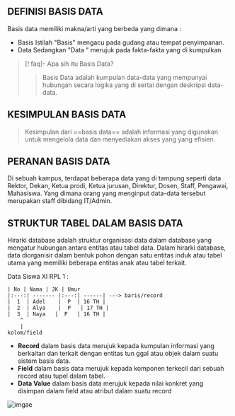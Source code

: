 ## DEFINISI BASIS DATA
Basis data memiliki makna/arti yang berbeda yang dimana :
- Basis
Istilah "Basis" mengacu pada gudang atau tempat penyimpanan.
- Data
Sedangkan "Data " merujuk pada fakta-fakta yang di kumpulkan

>[! faq]- Apa sih itu Basis Data?
>> Basis Data adalah kumpulan data-data yang mempunyai hubungan secara logika yang di sertai dengan deskripsi data-data.

## KESIMPULAN BASIS DATA
> Kesimpulan dari ==basis data== adalah informasi yang digunakan untuk mengelola data dan menyediakan akses yang yang efisien.

## PERANAN BASIS DATA
Di sebuah kampus, terdapat beberapa data yang di tampung seperti data Rektor, Dekan, Ketua prodi, Ketua jurusan, Direktur, Dosen, Staff, Pengawai, Mahasiswa. Yang dimana orang yang menginput data-data tersebut merupakan staff dibidang IT/Admin.

## STRUKTUR TABEL DALAM BASIS DATA
Hirarki database adalah struktur organisasi data dalam database yang mengatur hubungan antara entitas atau tabel data. Dalam hirarki database, data diorganisir dalam bentuk pohon dengan satu entitas induk atau tabel utama yang memiliki beberapa entitas anak atau tabel terkait.

Data Siswa XI RPL 1 :

	| No | Nama | JK | Umur
	|:---:| ------- |:---:| ------| ---> baris/record
	|  1  | Adel    |  P  | 16 TH |
	|  2  | Alya    |  P   | 17 TH |
	|  3  | Naya   |  P   | 16 TH |
		^
		|
	kolom/field

- **Record** dalam basis data merujuk kepada kumpulan informasi yang berkaitan dan terkait dengan entitas tun  ggal atau objek dalam suatu sistem basis data.
- **Field** dalam basis data merujuk kepada komponen terkecil dari sebuah record atau tupel dalam tabel.
- **Data Value** dalam basis data merujuk kepada nilai konkret yang disimpan dalam field atau atribut dalam suatu record 

![imgae](aset/struktur.jpg)